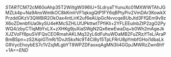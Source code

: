 $START$CM72cM60oAhp35T2WiltgW096lU+5LdryaTYunuXc01MXWWTAhJGMZLk4p+Na9AnxWmtkOC8kKmIrVF1qkxgQtP1FY6qBPtyPiv2VmDAr3KowkXPrzddGKzV3QWBiR2OkOax4ntLirK2uf6eAUpGcNvvcqe8UbJtd3FfQEm9v9zX6oZDenbfiUa0kySU4eKMcSZHLUfJPkttwtTPfiKli+2YFLEEulnbZtP2zgO2PyWQ4/zbyCTIqMbYxLX+zXHKg9juXiaSWgN2Qx6ewEwaDq+b0Wh2mAgeJkXJZVoFf8puSVIFQsCEORmahAKLMq32yL6dFuhuWDaMB2FuZRz/fTeL/AraPBmBSpn+zS2AipiGTmR/1DvJtSkxNc9T4Ci8y15TpLFRrU8pYmbfGHoi1dbaLkG9VycEhoybES7c1VZsjMLgbYT8WPZDFaoxqAgMN3Ii4GGpJMWRzZwn6hY+1A==$END$